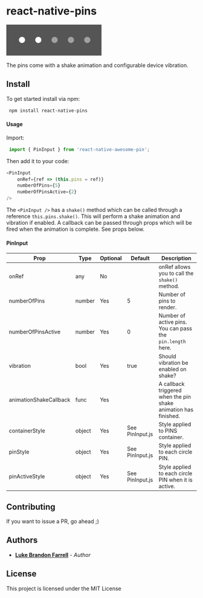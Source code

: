 # react-native-pins

<img src="https://raw.githubusercontent.com/LukeBrandonFarrell/open-source-images/master/react-native-awesome-pin/pins.png" width="50%" /><br />

The pins come with a shake animation and configurable 
device vibration.

## Install

To get started install via npm:
```sh
 npm install react-native-pins
```

#### Usage

Import:
```js
 import { PinInput } from 'react-native-awesome-pin';
```

Then add it to your code:
```js
<PinInput
    onRef={ref => (this.pins = ref)}
    numberOfPins={5}
    numberOfPinsActive={2}
/>
```

The `<PinInput />` has a `shake()` method which can be called through a reference `this.pins.shake()`.
This will perform a shake animation and vibration if enabled. A callback can be passed through props which
will be fired when the animation is complete. See props below.

#### PinInput

| Prop            | Type          | Optional  | Default              | Description                                                                             |
| --------------- | ------------- | --------- | -------------------- | --------------------------------------------------------------------------------------- |
| onRef           | any           | No        |                      | onRef allows you to call the `shake()` method.                              |
| numberOfPins    | number        | Yes       | 5                    | Number of pins to render.                                                               |
| numberOfPinsActive | number     | Yes       | 0                    | Number of active pins. You can pass the `pin.length` here.                              |
| vibration       | bool          | Yes       | true                 | Should vibration be enabled on shake?                                                   |
| animationShakeCallback | func   | Yes       |                      | A callback triggered when the pin shake animation has finished.                         |
| containerStyle  | object        | Yes       | See PinInput.js      | Style applied to PINS container.                                                        |
| pinStyle        | object        | Yes       | See PinInput.js      | Style applied to each circle PIN.                                                       |
| pinActiveStyle  | object        | Yes       | See PinInput.js      | Style applied to each circle PIN when it is active.                                     |

## Contributing

If you want to issue a PR, go ahead ;)

## Authors

* [**Luke Brandon Farrell**](https://lukebrandonfarrell.com/) - *Author*

## License

This project is licensed under the MIT License
